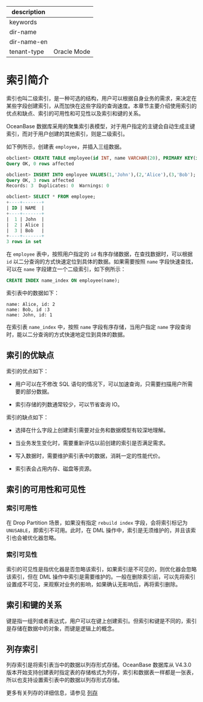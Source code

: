 |description||
|---|---|
|keywords||
|dir-name||
|dir-name-en||
|tenant-type|Oracle Mode|

# 索引简介

索引也叫二级索引，是一种可选的结构，用户可以根据自身业务的需求，来决定在某些字段创建索引，从而加快在这些字段的查询速度。本章节主要介绍使用索引的优点和缺点、索引的可用性和可见性以及索引和键的关系。

OceanBase 数据库采用的聚集索引表模型，对于用户指定的主键会自动生成主键索引，而对于用户创建的其他索引，则是二级索引。

如下例所示，创建表 `employee`，并插入三组数据。

```sql
obclient> CREATE TABLE employee(id INT, name VARCHAR(20), PRIMARY KEY(id));
Query OK, 0 rows affected

obclient> INSERT INTO employee VALUES(1,'John'),(2,'Alice'),(3,'Bob');
Query OK, 3 rows affected 
Records: 3  Duplicates: 0  Warnings: 0

obclient> SELECT * FROM employee;
+----+-------+
| ID | NAME  |
+----+-------+
|  1 | John  |
|  2 | Alice |
|  3 | Bob   |
+----+-------+
3 rows in set
```

在 `employee` 表中，按照用户指定的 `id` 有序存储数据，在查找数据时，可以根据 `id` 以二分查询的方式快速定位到具体的数据。如果需要按照 `name` 字段快速查找，可以在 `name` 字段建立一个二级索引，如下例所示：

```sql
CREATE INDEX name_index ON employee(name);
```

索引表中的数据如下：

```plain
name: Alice, id: 2
name: Bob, id :3
name: John, id: 1
```

在索引表 `name_index` 中，按照 `name` 字段有序存储，当用户指定 `name` 字段查询时，能以二分查询的方式快速地定位到具体的数据。

## 索引的优缺点

索引的优点如下：

* 用户可以在不修改 SQL 语句的情况下，可以加速查询，只需要扫描用户所需要的部分数据。

* 索引存储的列数通常较少，可以节省查询 IO。

索引的缺点如下：

* 选择在什么字段上创建索引需要对业务和数据模型有较深地理解。

* 当业务发生变化时，需要重新评估以前创建的索引是否满足需求。

* 写入数据时，需要维护索引表中的数据，消耗一定的性能代价。

* 索引表会占用内存、磁盘等资源。

## 索引的可用性和可见性

### 索引可用性

在 Drop Partition 场景，如果没有指定 `rebuild index` 字段，会将索引标记为 `UNUSABLE`，即索引不可用。此时，在 DML 操作中，索引是无须维护的，并且该索引也会被优化器忽略。

### 索引可见性

索引的可见性是指优化器是否忽略该索引，如果索引是不可见的，则优化器会忽略该索引，但在 DML 操作中索引是需要维护的。一般在删除索引前，可以先将索引设置成不可见，来观察对业务的影响，如果确认无影响后，再将索引删除。

## 索引和键的关系

键是指一组列或者表达式，用户可以在键上创建索引。但索引和键是不同的，索引是存储在数据中的对象，而键是逻辑上的概念。

## 列存索引

列存索引是将索引表当中的数据以列存形式存储。OceanBase 数据库从 V4.3.0 版本开始支持创建表时指定表的存储格式为列存，索引和数据表一样都是一张表，所以也支持设置索引表中的数据以列存形式存储。

更多有关列存的详细信息，请参见 [列存](../../../900.storage-architecture/200.data-storage/320.columnstore-engine.md)
